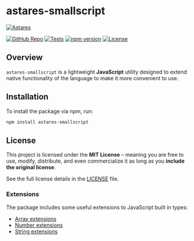 # astares-smallscript

[![Astares](https://img.shields.io/badge/astares.com-08305C?style=flat&logo=data:image/svg%2bxml;base64,PHN2ZyB4bWxucz0iaHR0cDovL3d3dy53My5vcmcvMjAwMC9zdmciIGhlaWdodD0iNDQwIiB3aWR0aD0iNTAwIj48cG9seWdvbiBwb2ludHM9IjI1MCwwIDUwMCw0NDAgMCw0NDAiIHN0eWxlPSJmaWxsOndoaXRlIj48L3BvbHlnb24+PHBvbHlnb24gcG9pbnRzPSI1NSw0MjcgMjUwLDM1NSA0NDUsNDI3IiBzdHlsZT0iZmlsbDojMEE2MjlFIj48L3BvbHlnb24+PHBvbHlnb24gcG9pbnRzPSIyNSwgNDI1IDI0MywgMzUgMjQzLDM0MCIgc3R5bGU9ImZpbGw6Izg1QjVENCI+PC9wb2x5Z29uPjxwb2x5Z29uIHBvaW50cz0iNDc1LCA0MjUgMjU3LCAzNSAyNTcsMzQwIiBzdHlsZT0iZmlsbDojNTQ5NEJGIj48L3BvbHlnb24+PC9zdmc+)](https://www.astares.com)

[![GitHub Repo](https://img.shields.io/badge/GitHub-Repository-blue?logo=github)](https://github.com/astares/astares-smallscript)
[![Tests](https://github.com/astares/astares-smallscript/actions/workflows/test.yml/badge.svg)](https://github.com/astares/astares-smallscript/actions/workflows/test.yml)
[![npm version](https://img.shields.io/npm/v/astares-smallscript)](https://www.npmjs.com/package/astares-smallscript)
[![License](https://img.shields.io/npm/l/astares-smallscript)](https://github.com/astares/astares-smallscript/blob/main/LICENSE)

## Overview

`astares-smallscript` is a lightweight **JavaScript** utility designed to extend native functionality of the language to make it more convenient to use.

## Installation

To install the package via npm, run:

```sh
npm install astares-smallscript
```

## License

This project is licensed under the **MIT License** – meaning you are free to use, modify, distribute, and even commercialize it as long as you **include the original license**.

See the full license details in the [LICENSE](https://github.com/astares/astares-smallscript/blob/main/LICENSE) file.


### Extensions

The package includes some useful extensions to JavaScript built in types:

- [Array extensions](doc/extensions/array.md)
- [Number extensions](doc/extensions/number.md)
- [String extensions](doc/extensions/string.md)


